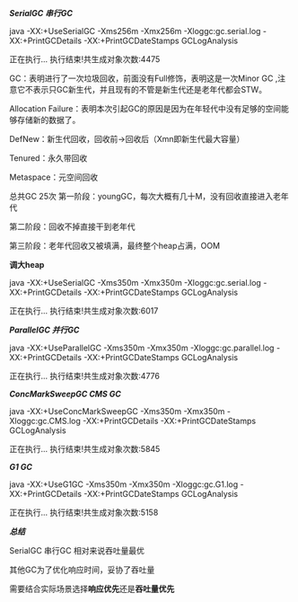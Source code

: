 ***SerialGC 串行GC***

java -XX:+UseSerialGC -Xms256m -Xmx256m -Xloggc:gc.serial.log -XX:+PrintGCDetails -XX:+PrintGCDateStamps GCLogAnalysis

正在执行...
执行结束!共生成对象次数:4475

GC：表明进行了一次垃圾回收，前面没有Full修饰，表明这是一次Minor GC ,注意它不表示只GC新生代，并且现有的不管是新生代还是老年代都会STW。

Allocation Failure：表明本次引起GC的原因是因为在年轻代中没有足够的空间能够存储新的数据了。

DefNew：新生代回收，回收前->回收后（Xmn即新生代最大容量）

Tenured：永久带回收

Metaspace：元空间回收

总共GC 25次
第一阶段：youngGC，每次大概有几十M，没有回收直接进入老年代

第二阶段：回收不掉直接干到老年代

第三阶段：老年代回收又被填满，最终整个heap占满，OOM

**调大heap**

java -XX:+UseSerialGC -Xms350m -Xmx350m -Xloggc:gc.serial.log -XX:+PrintGCDetails -XX:+PrintGCDateStamps GCLogAnalysis

正在执行...
执行结束!共生成对象次数:6017

***ParallelGC 并行GC***

java -XX:+UseParallelGC -Xms350m -Xmx350m -Xloggc:gc.parallel.log -XX:+PrintGCDetails -XX:+PrintGCDateStamps GCLogAnalysis

正在执行...
执行结束!共生成对象次数:4776

***ConcMarkSweepGC CMS GC***

java -XX:+UseConcMarkSweepGC -Xms350m -Xmx350m -Xloggc:gc.CMS.log -XX:+PrintGCDetails -XX:+PrintGCDateStamps GCLogAnalysis

正在执行...
执行结束!共生成对象次数:5845

***G1 GC***

java -XX:+UseG1GC -Xms350m -Xmx350m -Xloggc:gc.G1.log -XX:+PrintGCDetails -XX:+PrintGCDateStamps GCLogAnalysis

正在执行...
执行结束!共生成对象次数:5158

***总结***

SerialGC 串行GC 相对来说吞吐量最优

其他GC为了优化响应时间，妥协了吞吐量

需要结合实际场景选择**响应优先**还是**吞吐量优先**
